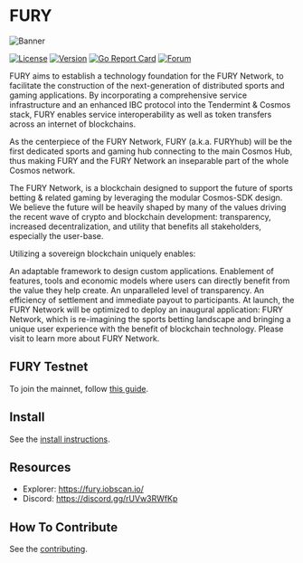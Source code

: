 # FURY

![Banner](https://raw.githubusercontent.com/fury-zone/fury/master/docs/pics/fury.jpg)

[![License](https://img.shields.io/github/license/fury-zone/fury.svg)](https://github.com/fury-zone/fury/blob/master/LICENSE)
[![Version](https://img.shields.io/github/tag/fury-zone/fury.svg)](https://github.com/fury-zone/fury/releases)
[![Go Report Card](https://goreportcard.com/badge/github.com/fury-zone/fury)](https://goreportcard.com/report/github.com/fury-zone/fury)
[![Forum](https://img.shields.io/discourse/https/forum.irisnet.org/topics.svg)](https://forum.irisnet.org/)

FURY aims to establish a technology foundation for the FURY Network, to facilitate the construction of the next-generation of distributed sports and gaming applications. By incorporating a comprehensive service infrastructure and an enhanced IBC protocol into the Tendermint & Cosmos stack, FURY enables service interoperability as well as token transfers across an internet of blockchains.

As the centerpiece of the FURY Network, FURY (a.k.a. FURYhub) will be the first dedicated sports and gaming hub connecting to the main Cosmos Hub, thus making FURY and the FURY Network an inseparable part of the whole Cosmos network.

The FURY Network, is a blockchain designed to support the future of sports betting & related gaming by leveraging the modular Cosmos-SDK design. We believe the future will be heavily shaped by many of the values driving the recent wave of crypto and blockchain development: transparency, increased decentralization, and utility that benefits all stakeholders, especially the user-base.

Utilizing a sovereign blockchain uniquely enables:

An adaptable framework to design custom applications.
Enablement of features, tools and economic models where users can directly benefit from the value they help create.
An unparalleled level of transparency.
An efficiency of settlement and immediate payout to participants.
At launch, the FURY Network will be optimized to deploy an inaugural application: FURY Network, which is re-imagining the sports betting landscape and bringing a unique user experience with the benefit of blockchain technology. Please visit to learn more about FURY Network.

## FURY Testnet

To join the mainnet, follow [this guide](https://www.fury.fan/docs/get-started/testnet.html).

## Install

See the [install instructions](https://www.irisnet.org/docs/get-started/install.html).

## Resources

* Explorer: <https://fury.iobscan.io/>
* Discord: <https://discord.gg/rUVw3RWfKp>

## How To Contribute

See the [contributing](./CONTRIBUTING.md).
